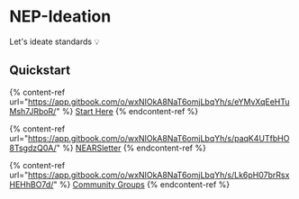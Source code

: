 # NEP-Ideation

Let's ideate standards 💡

## Quickstart

{% content-ref url="https://app.gitbook.com/o/wxNIOkA8NaT6omjLbqYh/s/eYMvXqEeHTuMsh7JRboR/" %}
[Start Here](https://app.gitbook.com/o/wxNIOkA8NaT6omjLbqYh/s/eYMvXqEeHTuMsh7JRboR/)
{% endcontent-ref %}

{% content-ref url="https://app.gitbook.com/o/wxNIOkA8NaT6omjLbqYh/s/paqK4UTfbHO8TsgdzQ0A/" %}
[NEARSletter](https://app.gitbook.com/o/wxNIOkA8NaT6omjLbqYh/s/paqK4UTfbHO8TsgdzQ0A/)
{% endcontent-ref %}

{% content-ref url="https://app.gitbook.com/o/wxNIOkA8NaT6omjLbqYh/s/Lk6pH07brRsxHEHhBO7d/" %}
[Community Groups](https://app.gitbook.com/o/wxNIOkA8NaT6omjLbqYh/s/Lk6pH07brRsxHEHhBO7d/)
{% endcontent-ref %}

